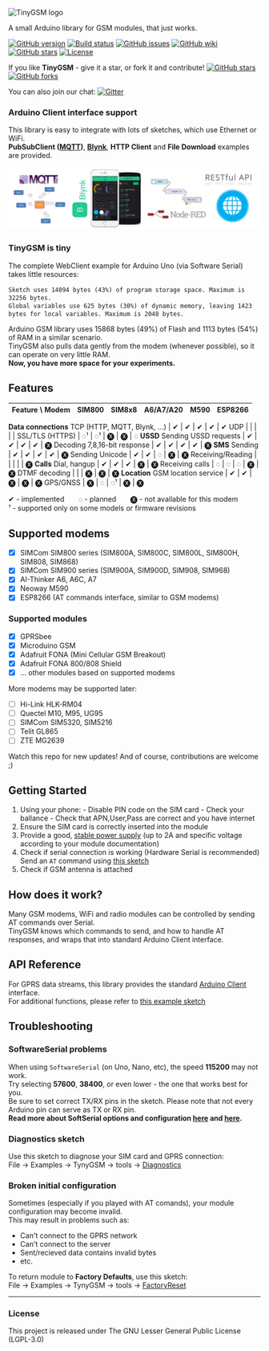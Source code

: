 ![TinyGSM logo](https://cdn.rawgit.com/vshymanskyy/TinyGSM/d18e93dc51fe988a0b175aac647185457ef640b5/extras/logo.svg)

A small Arduino library for GSM modules, that just works.
<!---
[![GitHub download](https://img.shields.io/github/downloads/vshymanskyy/TinyGSM/total.svg)](https://github.com/vshymanskyy/TinyGSM/releases/latest)--->
[![GitHub version](https://img.shields.io/github/release/vshymanskyy/TinyGSM.svg)](https://github.com/vshymanskyy/TinyGSM/releases/latest)
[![Build status](https://img.shields.io/travis/vshymanskyy/TinyGSM.svg)](https://travis-ci.org/vshymanskyy/TinyGSM)
[![GitHub issues](https://img.shields.io/github/issues/vshymanskyy/TinyGSM.svg)](https://github.com/vshymanskyy/TinyGSM/issues)
[![GitHub wiki](https://img.shields.io/badge/Wiki-available-brightgreen.svg)](https://github.com/vshymanskyy/TinyGSM/wiki)
[![GitHub stars](https://img.shields.io/github/stars/vshymanskyy/TinyGSM.svg)](https://github.com/vshymanskyy/TinyGSM/stargazers)
[![License](https://img.shields.io/badge/license-LGPL3-blue.svg)](https://github.com/vshymanskyy/TinyGSM/blob/master/LICENSE)

If you like **TinyGSM** - give it a star, or fork it and contribute! 
[![GitHub stars](https://img.shields.io/github/stars/vshymanskyy/TinyGSM.svg?style=social&label=Star)](https://github.com/vshymanskyy/TinyGSM/stargazers) 
[![GitHub forks](https://img.shields.io/github/forks/vshymanskyy/TinyGSM.svg?style=social&label=Fork)](https://github.com/vshymanskyy/TinyGSM/network)

You can also join our chat:
[![Gitter](https://img.shields.io/gitter/room/vshymanskyy/TinyGSM.svg)](https://gitter.im/tinygsm)

### Arduino Client interface support
This library is easy to integrate with lots of sketches, which use Ethernet or WiFi.  
**PubSubClient ([MQTT](http://mqtt.org/))**, **[Blynk](http://blynk.cc)**, **HTTP Client** and **File Download** examples are provided.

![examples](/extras/examples.png)

### TinyGSM is tiny
The complete WebClient example for Arduino Uno (via Software Serial) takes little resources:
```
Sketch uses 14094 bytes (43%) of program storage space. Maximum is 32256 bytes.
Global variables use 625 bytes (30%) of dynamic memory, leaving 1423 bytes for local variables. Maximum is 2048 bytes.
```
Arduino GSM library uses 15868 bytes (49%) of Flash and 1113 bytes (54%) of RAM in a similar scenario.  
TinyGSM also pulls data gently from the modem (whenever possible), so it can operate on very little RAM.  
**Now, you have more space for your experiments.**

## Features

Feature \ Modem              | SIM800 | SIM8x8 | A6/A7/A20 | M590 | ESP8266
---                          | ---    | ---    | ---       | ---  | ---
**Data connections**
TCP (HTTP, MQTT, Blynk, ...) | ✔      | ✔      | ✔         | ✔    | ✔
UDP                          |        |        |           |      | 
SSL/TLS (HTTPS)              | ◌¹     | ◌¹     | 🅧         | 🅧   | ◌
**USSD**
Sending USSD requests        | ✔      | ✔      | ✔         | ✔    | 🅧
Decoding 7,8,16-bit response | ✔      | ✔      | ✔         | ✔    | 🅧
**SMS**
Sending                      | ✔      | ✔      | ✔         | ✔    | 🅧
Sending Unicode              | ✔      | ✔      | ◌         | 🅧   | 🅧
Receiving/Reading            |        |        |           |      | 🅧
**Calls**
Dial, hangup                 | ✔      | ✔      | ✔         | 🅧   | 🅧
Receiving calls              | ◌      | ◌      | ◌         | 🅧   | 🅧
DTMF decoding                |        |        | 🅧        | 🅧   | 🅧
**Location**
GSM location service         | ✔      | ✔      | 🅧        | 🅧   | 🅧
GPS/GNSS                     | 🅧     | ◌      | ◌¹        | 🅧   | 🅧

✔ - implemented  ◌ - planned  🅧 - not available for this modem  
¹ - supported only on some models or firmware revisions

## Supported modems

- [x] SIMCom SIM800 series (SIM800A, SIM800C, SIM800L, SIM800H, SIM808, SIM868)
- [x] SIMCom SIM900 series (SIM900A, SIM900D, SIM908, SIM968)
- [x] AI-Thinker A6, A6C, A7
- [x] Neoway M590
- [x] ESP8266 (AT commands interface, similar to GSM modems)

### Supported modules
- [x] GPRSbee
- [x] Microduino GSM
- [x] Adafruit FONA (Mini Cellular GSM Breakout)
- [x] Adafruit FONA 800/808 Shield
- [x] ... other modules based on supported modems

More modems may be supported later:
- [ ] Hi-Link HLK-RM04
- [ ] Quectel M10, M95, UG95
- [ ] SIMCom SIM5320, SIM5216
- [ ] Telit GL865
- [ ] ZTE MG2639

Watch this repo for new updates! And of course, contributions are welcome ;)

## Getting Started

  1. Using your phone:
    - Disable PIN code on the SIM card
    - Check your ballance
    - Check that APN,User,Pass are correct and you have internet
  2. Ensure the SIM card is correctly inserted into the module
  3. Provide a good, [stable power supply](https://github.com/vshymanskyy/TinyGSM/wiki/Powering-GSM-module) (up to 2A and specific voltage according to your module documentation)
  4. Check if serial connection is working (Hardware Serial is recommended)  
     Send an ```AT``` command using [this sketch](tools/AT_Debug/AT_Debug.ino)
  5. Check if GSM antenna is attached

## How does it work?

Many GSM modems, WiFi and radio modules can be controlled by sending AT commands over Serial.  
TinyGSM knows which commands to send, and how to handle AT responses, and wraps that into standard Arduino Client interface.

## API Reference

For GPRS data streams, this library provides the standard [Arduino Client](https://www.arduino.cc/en/Reference/ClientConstructor) interface.  
For additional functions, please refer to [this example sketch](examples/AllFunctions/AllFunctions.ino)

## Troubleshooting

### SoftwareSerial problems

When using ```SoftwareSerial``` (on Uno, Nano, etc), the speed **115200** may not work.  
Try selecting **57600**, **38400**, or even lower - the one that works best for you.  
Be sure to set correct TX/RX pins in the sketch. Please note that not every Arduino pin can serve as TX or RX pin.  
**Read more about SoftSerial options and configuration [here](https://www.pjrc.com/teensy/td_libs_AltSoftSerial.html) and [here](https://www.arduino.cc/en/Reference/SoftwareSerial).**

### Diagnostics sketch

Use this sketch to diagnose your SIM card and GPRS connection:  
  File -> Examples -> TynyGSM -> tools -> [Diagnostics](https://github.com/vshymanskyy/TinyGSM/blob/master/tools/Diagnostics/Diagnostics.ino)

### Broken initial configuration

Sometimes (especially if you played with AT comands), your module configuration may become invalid.  
This may result in problems such as:

 * Can't connect to the GPRS network
 * Can't connect to the server
 * Sent/recieved data contains invalid bytes
 * etc.

To return module to **Factory Defaults**, use this sketch:  
  File -> Examples -> TynyGSM -> tools -> [FactoryReset](https://github.com/vshymanskyy/TinyGSM/blob/master/tools/FactoryReset/FactoryReset.ino)

__________

### License
This project is released under
The GNU Lesser General Public License (LGPL-3.0)
